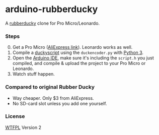 # arduino-rubberducky

A [rubberducky](http://usbrubberducky.com/) clone for Pro Micro/Leonardo.

### Steps
0. Get a Pro Micro ([AliExpress link](https://www.aliexpress.com/item/Mini-Leonardo-Pro-Micro-ATmega32U4-5V-16MHz-Module-For-Arduino-Best-Quality/32284746884.html)). Leonardo works as well.
1. Compile a [duckyscript](https://github.com/hak5darren/USB-Rubber-Ducky/wiki/Duckyscript) using the `duckencoder.py` with [Python 3](https://www.python.org/downloads/). 
2. Open the [Arduino IDE](https://www.arduino.cc/en/Main/Software), make sure it's including the `script.h` you just compiled, and compile & upload the project to your Pro Micro or Leonardo.
3. Watch stuff happen.

### Compared to original Rubber Ducky
* Way cheaper. Only $3 from AliExpress.
* No SD-card slot unless you add one yourself.

### License
[WTFPL](http://www.wtfpl.net/) Version 2